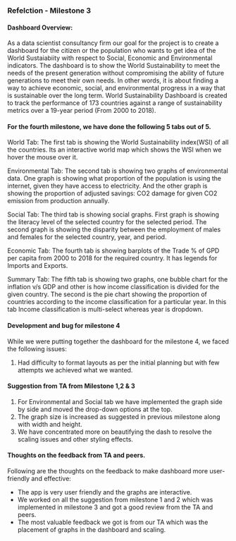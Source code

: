 ### Refelction - Milestone 3

#### Dashboard Overview:

As a data scientist consultancy firm our goal for the project is to create a dashboard for the citizen or the population who wants to get idea of the World Sustaiabiity with respect to Social, Economic and Environmental indicators. The dashboard is to show the World Sustainability to meet the needs of the present generation without compromising the ability of future generations to meet their own needs. In other words, it is about finding a way to achieve economic, social, and environmental progress in a way that is sustainable over the long term. World Sustainability Dashboard is created to track the performance of 173 countries against a range of sustainability metrics over a 19-year period (From 2000 to 2018).

#### For the fourth milestone, we have done the following 5 tabs out of 5. 

World Tab: The first tab is showing the World Sustainability index(WSI) of all the countries. Its an interactive world map which shows the WSI when we hover the mouse over it.

Environmental Tab: The second tab is showing two graphs of environmental data. One graph is showing what proportion of the population is using the internet, given they have access to electricity. And the other graph is showing the proportion of adjusted savings: CO2 damage for given CO2 emission from production annually.

Social Tab: The third tab is showing social graphs. First graph is showing the literacy level of the selected country for the selected period. The second graph is showing the disparity between the employment of males and females for the selected country, year, and period.

Economic Tab: The fourth tab is showing barplots of the Trade % of GPD per capita from 2000 to 2018 for the required country. It has legends for Imports and Exports.

Summary Tab: The fifth tab is showing two graphs, one bubble chart for the inflation v/s GDP and other is how income classification is divided for the given country. The second is the pie chart showing the proportion of countries according to the income classification for a particular year. In this tab Income classification is multi-select whereas year is dropdown.

#### Development and bug for milestone 4

While we were putting together the dashboard for the milestone 4, we faced the following issues:

1. Had difficulty to format layouts as per the initial planning but with few attempts we achieved what we wanted.


#### Suggestion from TA from Milestone 1,2 & 3

1. For Environmental and Social tab we have implemented the graph side by side and moved the drop-down options at the top.
2. The graph size is increased as suggested in previous milestone along with width and height.
3. We have concentrated more on beautifying the dash to resolve the scaling issues and other styling effects.

#### Thoughts on the feedback from TA and peers.

Following are the thoughts on the feedback to make dashboard more user-friendly and effective:

- The app is very user friendly and the graphs are interactive.
- We worked on all the suggestion from milestone 1 and 2 which was implemented in milestone 3 and got a good review from the TA and peers.
- The most valuable feedback we got is from our TA which was the placement of graphs in the dashboard and scaling.
